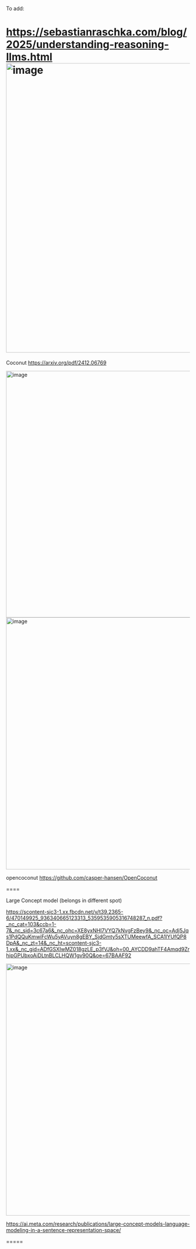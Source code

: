 To add:

https://sebastianraschka.com/blog/2025/understanding-reasoning-llms.html
<img width="790" alt="image" src="https://github.com/user-attachments/assets/2bea5a3b-095e-4951-8bf1-f18df11eaf0c" />
====


Coconut
https://arxiv.org/pdf/2412.06769

<img width="673" alt="image" src="https://github.com/user-attachments/assets/d45ed620-5408-439e-841c-3812c7d7c0aa" />
<img width="688" alt="image" src="https://github.com/user-attachments/assets/dccf8a40-51ec-4709-a42e-93aa4eeb836e" />

opencoconut https://github.com/casper-hansen/OpenCoconut

====

Large Concept model (belongs in different spot)

https://scontent-sjc3-1.xx.fbcdn.net/v/t39.2365-6/470149925_936340665123313_5359535905316748287_n.pdf?_nc_cat=103&ccb=1-7&_nc_sid=3c67a6&_nc_ohc=XE8yxNHl7VYQ7kNvgFzBey9&_nc_oc=Adj5Jqs1PdQQuKmwiFcWu5yAVuyn8gEBY_SjdGmty5sXTUMeewfA_SCA1lYUfQP8DpA&_nc_zt=14&_nc_ht=scontent-sjc3-1.xx&_nc_gid=ADfGSXIwMZ018gzLE_p3fVJ&oh=00_AYCDD9ahTF4Amqd9ZrhipGPUbxoAiDLtnBLCLHQW1gv90Q&oe=67BAAF92

<img width="688" alt="image" src="https://github.com/user-attachments/assets/80f89b98-323d-44a0-b1e8-d2916a85c80c" />

https://ai.meta.com/research/publications/large-concept-models-language-modeling-in-a-sentence-representation-space/

===== 

